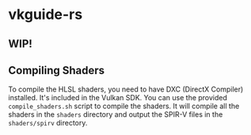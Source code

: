 # vkguide-rs
## WIP!
## Compiling Shaders
To compile the HLSL shaders, you need to have DXC (DirectX Compiler) installed. It's included in the Vulkan SDK. You can use the provided `compile_shaders.sh` script to compile the shaders. It will compile all the shaders in the `shaders` directory and output the SPIR-V files in the `shaders/spirv` directory.
